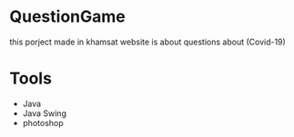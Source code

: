 # QuestionGame

this porject made in khamsat website 
is about questions about (Covid-19)

<h1> Tools </h1>
<ul>
  <li> Java </li>
  <li> Java Swing </li>
  <li> photoshop </li>
</ul>
 
 
 
